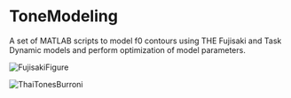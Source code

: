 # ToneModeling
A set of MATLAB scripts to model f0 contours using THE Fujisaki and Task Dynamic models and perform optimization of model parameters.


![FujisakiFigure](https://user-images.githubusercontent.com/72473898/226264735-9ba4c9ed-a31f-404b-9f5e-cfbd3f8578cd.png)

![ThaiTonesBurroni](https://user-images.githubusercontent.com/72473898/226265334-3f0c24ba-c376-430a-99c0-1254a6773a4b.png)
